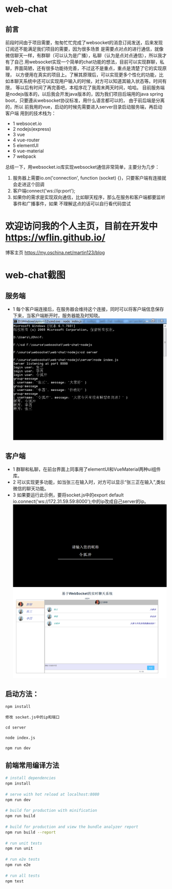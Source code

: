 # web-chat
## 前言
  前段时间由于项目需要，匆匆忙忙完成了websocket的消息订阅发送，后来发现订阅还不能满足我们项目的需要，因为很多场景
   是需要点对点的进行通信，就像微信聊天一样，有群聊（可以认为是广播），私聊（认为是点对点通信），所以我才有了自己
   用websocket实现一个简单的chat功能的想法，目前可以实现群聊，私聊，界面简陋，还有很多功能待完善，不过这不是重点，重点是清楚了它的实现原理，
   以方便用在真实的项目上。了解其原理后，可以实现更多个性化的功能，比如本聊天系统中还可以实现用户输入的时候，对方可以知道其输入状态等。时间有限，
   等以后有时间了再完善吧，本程序花了我周末两天时间，哈哈。
   目前服务端是nodejs版本的，以后我会开发java版本的，因为我们项目后端用的java spring boot，只要遵从websocket协议标准，用什么语言都可以的，
   由于前后端是分离的，所以
   前我用的vue，启动的时候先需要进入server目录启动服务端，再启动客户端
   用到的技术栈为：
   * 1 websocet.io
   * 2 nodejs(express)
   * 3 vue
   * 4 vue-router
   * 5 elementUI
   * 6 vue-material
   * 7 webpack
   
   总结一下，用websocket.io库实现websocket通信非常简单，主要分为几步：
   1. 服务器上需要io.on('connection', function (socket) {}，只要客户端有连接就会走进这个回调
   2. 客户端connect('ws://ip:port');
   3. 如果你的需求是实现双向通信，比如聊天程序，那么在服务和客户端都要监听事件和广播事件，如果
   不理解这点的话可以自行看代码尝试
   
   # 欢迎访问我的个人主页，目前在开发中  https://wflin.github.io/
   博客主页 https://my.oschina.net/martin123/blog
   
   # web-chat截图
   ## 服务端
   * 1 每个客户端连接后，在服务器会维持这个连接，同时可以将客户端信息保存下来，当客户端断开时，服务器能及时知晓。  
   ![image](https://github.com/wflin/web-chat/raw/master/docs/server.png)
   
   ## 客户端
   * 1 群聊和私聊，在前台界面上同事用了elementUI和VueMaterial两种ui组件库。
   * 2 可以实现更多功能，如当张三在输入时，对方可以显示“张三正在输入”,类似微信的聊天功能。
   * 3 如果要运行此示例，要将socket.js中的export default io.connect('ws://172.31.59.59:8000');中的ip改成自己server的ip。  
   ![image](https://github.com/wflin/web-chat/raw/master/docs/login.png)
   ![image](https://github.com/wflin/web-chat/raw/master/docs/chat.png)
## 启动方法：
    npm install
    
    修改 socket.js中的ip和端口
    
    cd server
    
    node index.js
    
    npm run dev

## 前端常用编译方法

``` bash
# install dependencies
npm install

# serve with hot reload at localhost:8080
npm run dev

# build for production with minification
npm run build

# build for production and view the bundle analyzer report
npm run build --report

# run unit tests
npm run unit

# run e2e tests
npm run e2e

# run all tests
npm test
```
